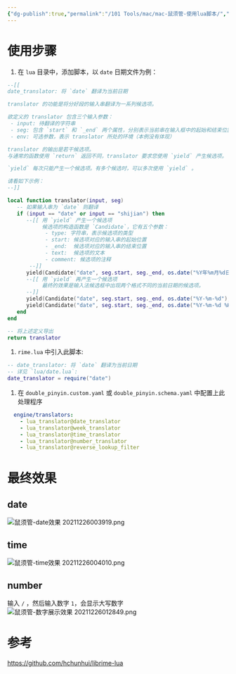 ```yaml
---
{"dg-publish":true,"permalink":"/101 Tools/mac/mac-鼠须管-使用lua脚本/","tags":["输入法"],"noteIcon":"","created":"2021-12-26T00:31:15+08:00","updated":"2024-02-02T16:15:28+08:00"}
---
```



# 使用步骤

1. 在 `lua` 目录中，添加脚本，以 `date` 日期文件为例：

```lua
--[[
date_translator: 将 `date` 翻译为当前日期

translator 的功能是将分好段的输入串翻译为一系列候选项。

欲定义的 translator 包含三个输入参数：
 - input: 待翻译的字符串
 - seg: 包含 `start` 和 `_end` 两个属性，分别表示当前串在输入框中的起始和结束位置
 - env: 可选参数，表示 translator 所处的环境（本例没有体现）

translator 的输出是若干候选项。
与通常的函数使用 `return` 返回不同，translator 要求您使用 `yield` 产生候选项。

`yield` 每次只能产生一个候选项。有多个候选时，可以多次使用 `yield` 。

请看如下示例：
--]]

local function translator(input, seg)
   -- 如果输入串为 `date` 则翻译
   if (input == "date" or input == "shijian") then
      --[[ 用 `yield` 产生一个候选项
           候选项的构造函数是 `Candidate`，它有五个参数：
            - type: 字符串，表示候选项的类型
            - start: 候选项对应的输入串的起始位置
            - _end:  候选项对应的输入串的结束位置
            - text:  候选项的文本
            - comment: 候选项的注释
       --]]
      yield(Candidate("date", seg.start, seg._end, os.date("%Y年%m月%d日"), "日期"))
      --[[ 用 `yield` 再产生一个候选项
           最终的效果是输入法候选框中出现两个格式不同的当前日期的候选项。
      --]]
      yield(Candidate("date", seg.start, seg._end, os.date("%Y-%m-%d"), "日期"))
      yield(Candidate("date", seg.start, seg._end, os.date("%Y-%m-%d %H:%M:%S"), "日期时间"))
   end
end

-- 将上述定义导出
return translator

```

1. `rime.lua` 中引入此脚本:

```lua
-- date_translator: 将 `date` 翻译为当前日期
-- 详见 `lua/date.lua`:
date_translator = require("date")
```

1. 在 `double_pinyin.custom.yaml` 或 `double_pinyin.schema.yaml` 中配置上此处理程序

```yml
  engine/translators:
    - lua_translator@date_translator
    - lua_translator@week_translator
    - lua_translator@time_translator
    - lua_translator@number_translator
    - lua_translator@reverse_lookup_filter
```

# 最终效果

## date

![鼠须管-date效果 20211226003919.png](/img/user/attachs/%E9%BC%A0%E9%A1%BB%E7%AE%A1-date%E6%95%88%E6%9E%9C%2020211226003919.png)

## time

![鼠须管-time效果 20211226004010.png](/img/user/attachs/%E9%BC%A0%E9%A1%BB%E7%AE%A1-time%E6%95%88%E6%9E%9C%2020211226004010.png)

## number

输入 `/` ，然后输入数字 `1`，会显示大写数字
![鼠须管-数字展示效果 20211226012849.png](/img/user/attachs/%E9%BC%A0%E9%A1%BB%E7%AE%A1-%E6%95%B0%E5%AD%97%E5%B1%95%E7%A4%BA%E6%95%88%E6%9E%9C%2020211226012849.png)

# 参考

https://github.com/hchunhui/librime-lua